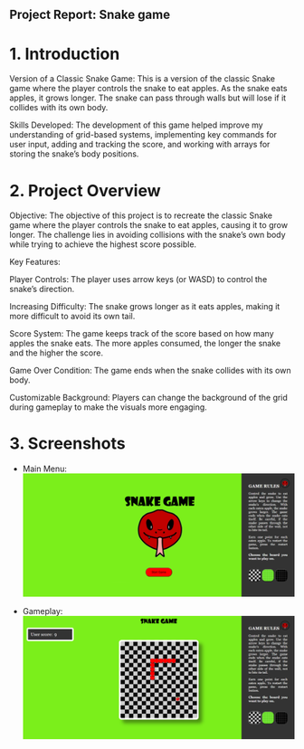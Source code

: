 ## Project Report: Snake game

# 1. Introduction
Version of a Classic Snake Game:
This is a version of the classic Snake game where the player controls the snake to eat apples. As the snake eats apples, it grows longer. The snake can pass through walls but will lose if it collides with its own body.

Skills Developed:
The development of this game helped improve my understanding of grid-based systems, implementing key commands for user input, adding and tracking the score, and working with arrays for storing the snake’s body positions.

# 2. Project Overview
Objective:
The objective of this project is to recreate the classic Snake game where the player controls the snake to eat apples, causing it to grow longer. The challenge lies in avoiding collisions with the snake’s own body while trying to achieve the highest score possible.

Key Features:

Player Controls: The player uses arrow keys (or WASD) to control the snake’s direction.

Increasing Difficulty: The snake grows longer as it eats apples, making it more difficult to avoid its own tail.

Score System: The game keeps track of the score based on how many apples the snake eats. The more apples consumed, the longer the snake and the higher the score.

Game Over Condition: The game ends when the snake collides with its own body.

Customizable Background: Players can change the background of the grid during gameplay to make the visuals more engaging.

# 3. Screenshots
- Main Menu:
  ![Main Menu](Snake1.png)
 
- Gameplay:
  ![Gameplay](Snake2.png)

